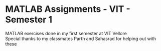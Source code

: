 # MATLAB Assignments - VIT - Semester 1

MATLAB exercises done in my first semester at VIT Vellore\
Special thanks to my classmates Parth and Sahasrad for helping out with these
